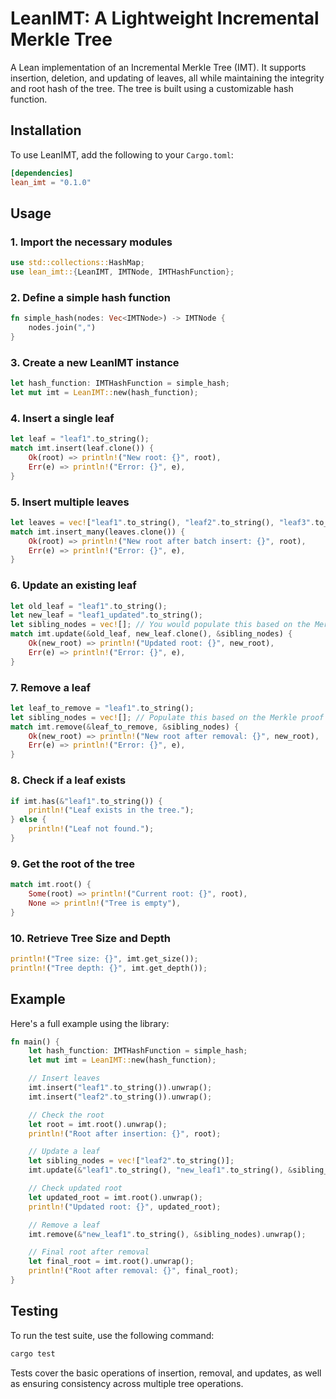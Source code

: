 # LeanIMT: A Lightweight Incremental Merkle Tree

A Lean implementation of an Incremental Merkle Tree (IMT). It supports insertion, deletion, and updating of leaves, all while maintaining the integrity and root hash of the tree. The tree is built using a customizable hash function.

## Installation

To use LeanIMT, add the following to your `Cargo.toml`:

```toml
[dependencies]
lean_imt = "0.1.0"
```

## Usage

### 1. Import the necessary modules

```rust
use std::collections::HashMap;
use lean_imt::{LeanIMT, IMTNode, IMTHashFunction};
```

### 2. Define a simple hash function

```rust
fn simple_hash(nodes: Vec<IMTNode>) -> IMTNode {
    nodes.join(",")
}
```

### 3. Create a new LeanIMT instance

```rust
let hash_function: IMTHashFunction = simple_hash;
let mut imt = LeanIMT::new(hash_function);
```

### 4. Insert a single leaf

```rust
let leaf = "leaf1".to_string();
match imt.insert(leaf.clone()) {
    Ok(root) => println!("New root: {}", root),
    Err(e) => println!("Error: {}", e),
}
```

### 5. Insert multiple leaves

```rust
let leaves = vec!["leaf1".to_string(), "leaf2".to_string(), "leaf3".to_string()];
match imt.insert_many(leaves.clone()) {
    Ok(root) => println!("New root after batch insert: {}", root),
    Err(e) => println!("Error: {}", e),
}
```

### 6. Update an existing leaf

```rust
let old_leaf = "leaf1".to_string();
let new_leaf = "leaf1_updated".to_string();
let sibling_nodes = vec![]; // You would populate this based on the Merkle proof
match imt.update(&old_leaf, new_leaf.clone(), &sibling_nodes) {
    Ok(new_root) => println!("Updated root: {}", new_root),
    Err(e) => println!("Error: {}", e),
}
```

### 7. Remove a leaf

```rust
let leaf_to_remove = "leaf1".to_string();
let sibling_nodes = vec![]; // Populate this based on the Merkle proof
match imt.remove(&leaf_to_remove, &sibling_nodes) {
    Ok(new_root) => println!("New root after removal: {}", new_root),
    Err(e) => println!("Error: {}", e),
}
```

### 8. Check if a leaf exists

```rust
if imt.has(&"leaf1".to_string()) {
    println!("Leaf exists in the tree.");
} else {
    println!("Leaf not found.");
}
```

### 9. Get the root of the tree

```rust
match imt.root() {
    Some(root) => println!("Current root: {}", root),
    None => println!("Tree is empty"),
}
```

### 10. Retrieve Tree Size and Depth

```rust
println!("Tree size: {}", imt.get_size());
println!("Tree depth: {}", imt.get_depth());
```

## Example

Here's a full example using the library:

```rust
fn main() {
    let hash_function: IMTHashFunction = simple_hash;
    let mut imt = LeanIMT::new(hash_function);

    // Insert leaves
    imt.insert("leaf1".to_string()).unwrap();
    imt.insert("leaf2".to_string()).unwrap();

    // Check the root
    let root = imt.root().unwrap();
    println!("Root after insertion: {}", root);

    // Update a leaf
    let sibling_nodes = vec!["leaf2".to_string()];
    imt.update(&"leaf1".to_string(), "new_leaf1".to_string(), &sibling_nodes).unwrap();

    // Check updated root
    let updated_root = imt.root().unwrap();
    println!("Updated root: {}", updated_root);

    // Remove a leaf
    imt.remove(&"new_leaf1".to_string(), &sibling_nodes).unwrap();

    // Final root after removal
    let final_root = imt.root().unwrap();
    println!("Root after removal: {}", final_root);
}
```

## Testing

To run the test suite, use the following command:

```bash
cargo test
```

Tests cover the basic operations of insertion, removal, and updates, as well as ensuring consistency across multiple tree operations.
